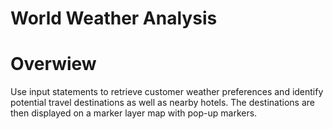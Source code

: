 # World Weather Analysis
# Overwiew 

Use input statements to retrieve customer weather preferences and identify potential travel destinations as well as nearby hotels. The destinations are then displayed on a marker layer map with pop-up markers. 
